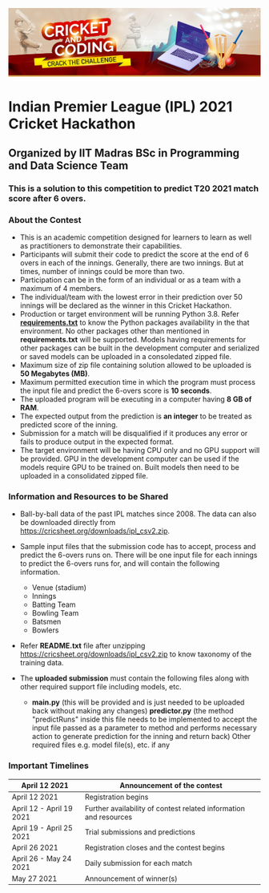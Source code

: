 ![](https://raw.githubusercontent.com/PradipKumarDas/Competitions/main/IPL_2021_Cricket_Hackathon_IIT_Madras/Contest_Site_Assets/cricket2.jpg)

# Indian Premier League (IPL) 2021 Cricket Hackathon
## Organized by IIT Madras BSc in Programming and Data Science Team
### This is a solution to this competition to predict T20 2021 match score after 6 overs.

### About the Contest
- This is an academic competition designed for learners to learn as well as practitioners to demonstrate their capabilities.
- Participants will submit their code to predict the score at the end of 6 overs in each of the innings. Generally, there are two innings. But at times, number of innings could be more than two.
- Participation can be in the form of an individual or as a team with a maximum of 4 members.
- The individual/team with the lowest error in their prediction over 50 innings will be declared as the winner in this Cricket Hackathon.
- Production or target environment will be running Python 3.8. Refer [**requirements.txt**](https://github.com/PradipKumarDas/Competitions/blob/main/IPL_2021_Cricket_Hackathon_IIT_Madras/requirements.txt) to know the Python packages availability in the that environment. No other packages other than mentioned in **requirements.txt** will be supported. Models having requirements for other packages can be built in the development computer and  serialized or saved models can be uploaded in a consoledated zipped file. 
- Maximum size of zip file containing solution allowed to be uploaded is **50 Megabytes (MB)**.
- Maximum permitted execution time in which the program must process the input file and predict the 6-overs score is **10 seconds**.
- The uploaded program will be executing in a computer having **8 GB of RAM**.
- The expected output from the prediction is **an integer** to be treated as predicted score of the inning.
- Submission for a match will be disqualified if it produces any error or fails to produce output in the expected format.
- The target environment will be having CPU only and no GPU support will be provided. GPU in the development computer can be used if the models require GPU to be trained on. Built models then need to be uploaded in a consolidated zipped file.

### Information and Resources to be Shared
- Ball-by-ball data of the past IPL matches since 2008. The data can also be downloaded directly from <https://cricsheet.org/downloads/ipl_csv2.zip>.
- Sample input files that the submission code has to accept, process and predict the 6-overs runs on. There will be one input file for each innings to predict the 6-overs runs for, and will contain the following information.
	- Venue (stadium)
	- Innings
	- Batting Team
	- Bowling Team
	- Batsmen
	- Bowlers
	
- Refer **README.txt** file after unzipping <https://cricsheet.org/downloads/ipl_csv2.zip> to know taxonomy of the training data.
- The **uploaded submission** must contain the following files along with other required support file including models, etc.
	- **main.py** (this will be provided and is just needed to be uploaded back without making any changes)
	**predictor.py** (the method "predictRuns" inside this file needs to be implemented to accept the input file passed as a parameter to method and performs necessary action to generate prediction for the inning and return back)
	Other required files e.g. model file(s), etc. if any

### Important Timelines
| April 12 2021  |  Announcement of the contest |
| ------------ | ------------ |
| April 12 2021 | Registration begins  |
| April 12 - April 19 2021  | Further availability of contest related information and resources |
| April 19 - April 25 2021  | Trial submissions and predictions  |
| April 26 2021  |  Registration closes and the contest begins |
| April 26 - May 24 2021  | Daily submission for each match  |
| May 27 2021 | Announcement of winner(s) |

